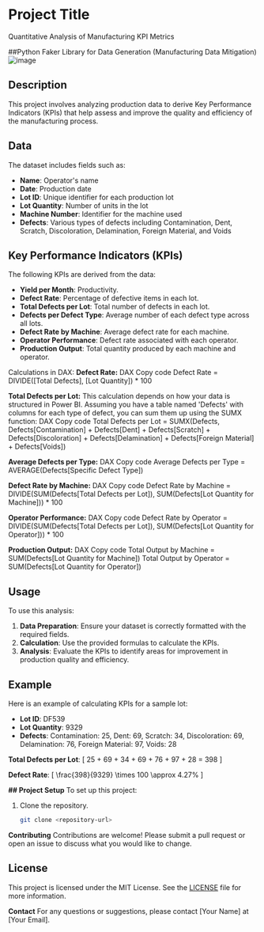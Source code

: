 # Project Title
Quantitative Analysis of Manufacturing KPI Metrics

##Python Faker Library for Data Generation (Manufacturing Data Mitigation)
![image](https://github.com/Tazmenian/PowerBI_Project_Maniufacturing_KPI_Metric_Analysis/assets/115995270/13ea7d7c-3240-489b-b8ec-053d05d049fd)

## Description
This project involves analyzing production data to derive Key Performance Indicators (KPIs) that help assess and improve the quality and efficiency of the manufacturing process.

## Data
The dataset includes fields such as:
- **Name**: Operator's name
- **Date**: Production date
- **Lot ID**: Unique identifier for each production lot
- **Lot Quantity**: Number of units in the lot
- **Machine Number**: Identifier for the machine used
- **Defects**: Various types of defects including Contamination, Dent, Scratch, Discoloration, Delamination, Foreign Material, and Voids

## Key Performance Indicators (KPIs)
The following KPIs are derived from the data:
- **Yield per Month**: Productivity.
- **Defect Rate**: Percentage of defective items in each lot.
- **Total Defects per Lot**: Total number of defects in each lot.
- **Defects per Defect Type**: Average number of each defect type across all lots.
- **Defect Rate by Machine**: Average defect rate for each machine.
- **Operator Performance**: Defect rate associated with each operator.
- **Production Output**: Total quantity produced by each machine and operator.

Calculations in DAX:
**Defect Rate:**
DAX
Copy code
Defect Rate = DIVIDE([Total Defects], [Lot Quantity]) * 100

**Total Defects per Lot:**
This calculation depends on how your data is structured in Power BI. Assuming you have a table named 'Defects' with columns for each type of defect, you can sum them up using the SUMX function:
DAX
Copy code
Total Defects per Lot = SUMX(Defects, Defects[Contamination] + Defects[Dent] + Defects[Scratch] + Defects[Discoloration] + Defects[Delamination] + Defects[Foreign Material] + Defects[Voids])

**Average Defects per Type:**
DAX
Copy code
Average Defects per Type = AVERAGE(Defects[Specific Defect Type])

**Defect Rate by Machine:**
DAX
Copy code
Defect Rate by Machine = DIVIDE(SUM(Defects[Total Defects per Lot]), SUM(Defects[Lot Quantity for Machine])) * 100

**Operator Performance:**
DAX
Copy code
Defect Rate by Operator = DIVIDE(SUM(Defects[Total Defects per Lot]), SUM(Defects[Lot Quantity for Operator])) * 100

**Production Output:**
DAX
Copy code
Total Output by Machine = SUM(Defects[Lot Quantity for Machine])
Total Output by Operator = SUM(Defects[Lot Quantity for Operator])

## Usage
To use this analysis:
1. **Data Preparation**: Ensure your dataset is correctly formatted with the required fields.
2. **Calculation**: Use the provided formulas to calculate the KPIs.
3. **Analysis**: Evaluate the KPIs to identify areas for improvement in production quality and efficiency.

## Example
Here is an example of calculating KPIs for a sample lot:
- **Lot ID**: DF539
- **Lot Quantity**: 9329
- **Defects**: Contamination: 25, Dent: 69, Scratch: 34, Discoloration: 69, Delamination: 76, Foreign Material: 97, Voids: 28

**Total Defects per Lot**:
\[ 25 + 69 + 34 + 69 + 76 + 97 + 28 = 398 \]

**Defect Rate**:
\[ \frac{398}{9329} \times 100 \approx 4.27\% \]



**## Project Setup**
To set up this project:
1. Clone the repository.
   ```bash
   git clone <repository-url>


**Contributing**
Contributions are welcome! Please submit a pull request or open an issue to discuss what you would like to change.

## License
This project is licensed under the MIT License. See the [LICENSE](LICENSE) file for more information.


**Contact**
For any questions or suggestions, please contact [Your Name] at [Your Email].
